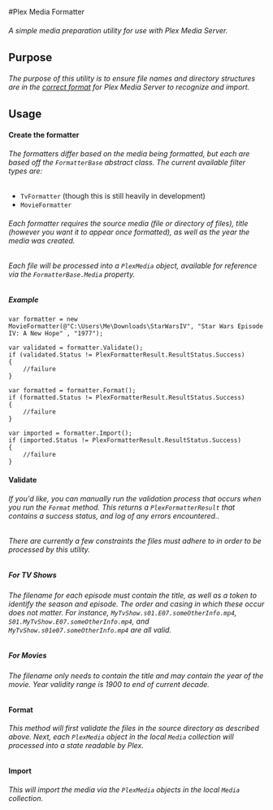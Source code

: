 #Plex Media Formatter

###### A simple media preparation utility for use with Plex Media Server.

## Purpose
###### The purpose of this utility is to ensure file names and directory structures are in the [correct format](https://support.plex.tv/hc/en-us/categories/200028098-Media-Preparation) for Plex Media Server to recognize and import.

## Usage
#### Create the formatter
###### The formatters differ based on the media being formatted, but each are based off the `FormatterBase` abstract class. The current available filter types are:
- `TvFormatter` (though this is still heavily in development)
- `MovieFormatter`

###### Each formatter requires the source media (file or directory of files), title (however you want it to appear once formatted), as well as the year the media was created.
###### Each file will be processed into a `PlexMedia` object, available for reference via the `FormatterBase.Media` property.
##### Example

```
var formatter = new MovieFormatter(@"C:\Users\Me\Downloads\StarWarsIV", "Star Wars Episode IV: A New Hope" , "1977");

var validated = formatter.Validate();
if (validated.Status != PlexFormatterResult.ResultStatus.Success)
{
    //failure
}

var formatted = formatter.Format();
if (formatted.Status != PlexFormatterResult.ResultStatus.Success)
{
    //failure
}

var imported = formatter.Import();
if (imported.Status != PlexFormatterResult.ResultStatus.Success)
{
    //failure
}
```

#### Validate
###### If you'd like, you can manually run the validation process that occurs when you run the `Format` method. This returns a `PlexFormatterResult` that contains a success status, and log of any errors encountered..

###### There are currently a few constraints the files must adhere to in order to be processed by this utility.

##### For TV Shows
###### The filename for each episode must contain the title, as well as a token to identify the season and episode. The order and casing in which these occur does not matter. For instance, `MyTvShow.s01.E07.someOtherInfo.mp4`, `S01.MyTvShow.E07.someOtherInfo.mp4`, and `MyTvShow.s01e07.someOtherInfo.mp4` are all valid.

##### For Movies
###### The filename only needs to contain the title and may contain the year of the movie. Year validity range is 1900 to end of current decade.

#### Format
###### This method will first validate the files in the source directory as described above. Next, each `PlexMedia` object in the local `Media` collection will processed into a state readable by Plex.

#### Import
###### This will import the media via the `PlexMedia` objects in the local `Media` collection.
